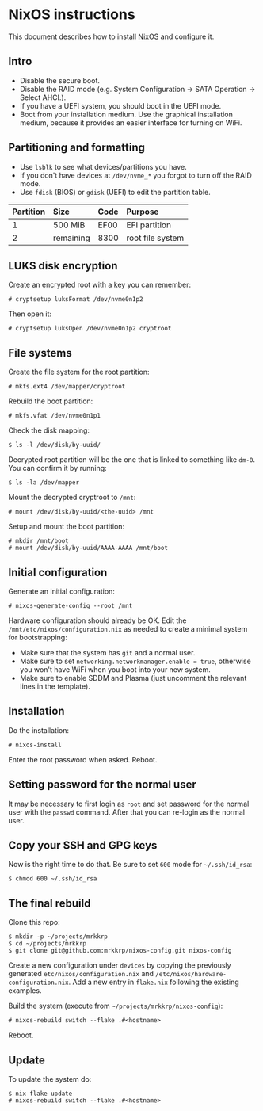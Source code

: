 # NixOS instructions

This document describes how to install [NixOS](https://nixos.org) and
configure it.

## Intro

* Disable the secure boot.
* Disable the RAID mode (e.g. System Configuration -> SATA Operation ->
  Select AHCI.).
* If you have a UEFI system, you should boot in the UEFI mode.
* Boot from your installation medium. Use the graphical installation medium,
  because it provides an easier interface for turning on WiFi.

## Partitioning and formatting

* Use `lsblk` to see what devices/partitions you have.
* If you don't have devices at `/dev/nvme_*` you forgot to turn off the RAID
  mode.
* Use `fdisk` (BIOS) or `gdisk` (UEFI) to edit the partition table.

Partition  | Size      |  Code | Purpose
:----------|:----------|:------|:-------------
1          | 500 MiB   | EF00  | EFI partition
2          | remaining | 8300  | root file system

## LUKS disk encryption

Create an encrypted root with a key you can remember:

```console
# cryptsetup luksFormat /dev/nvme0n1p2
```

Then open it:

```console
# cryptsetup luksOpen /dev/nvme0n1p2 cryptroot
```

## File systems

Create the file system for the root partition:

```console
# mkfs.ext4 /dev/mapper/cryptroot
```

Rebuild the boot partition:

```console
# mkfs.vfat /dev/nvme0n1p1
```

Check the disk mapping:

```console
$ ls -l /dev/disk/by-uuid/
```

Decrypted root partition will be the one that is linked to something like
`dm-0`. You can confirm it by running:

```console
$ ls -la /dev/mapper
```

Mount the decrypted cryptroot to `/mnt`:

```console
# mount /dev/disk/by-uuid/<the-uuid> /mnt
```

Setup and mount the boot partition:

```console
# mkdir /mnt/boot
# mount /dev/disk/by-uuid/AAAA-AAAA /mnt/boot
```

## Initial configuration

Generate an initial configuration:

```console
# nixos-generate-config --root /mnt
```

Hardware configuration should already be OK. Edit the
`/mnt/etc/nixos/configuration.nix` as needed to create a minimal system for
bootstrapping:

* Make sure that the system has `git` and a normal user.
* Make sure to set `networking.networkmanager.enable = true`, otherwise you
  won't have WiFi when you boot into your new system.
* Make sure to enable SDDM and Plasma (just uncomment the relevant lines in
  the template).

## Installation

Do the installation:

```console
# nixos-install
```

Enter the root password when asked. Reboot.

## Setting password for the normal user

It may be necessary to first login as `root` and set password for the normal
user with the `passwd` command. After that you can re-login as the normal
user.

## Copy your SSH and GPG keys

Now is the right time to do that. Be sure to set `600` mode for
`~/.ssh/id_rsa`:

```console
$ chmod 600 ~/.ssh/id_rsa
```

## The final rebuild

Clone this repo:

```console
$ mkdir -p ~/projects/mrkkrp
$ cd ~/projects/mrkkrp
$ git clone git@github.com:mrkkrp/nixos-config.git nixos-config
```

Create a new configuration under `devices` by copying the previously
generated `etc/nixos/configuration.nix` and
`/etc/nixos/hardware-configuration.nix`. Add a new entry in `flake.nix`
following the existing examples.

Build the system (execute from `~/projects/mrkkrp/nixos-config`):

```consoule
# nixos-rebuild switch --flake .#<hostname>
```

Reboot.

## Update

To update the system do:

```console
$ nix flake update
# nixos-rebuild switch --flake .#<hostname>
```
